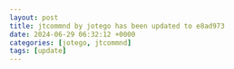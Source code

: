 ```yaml
---
layout: post
title: jtcommnd by jotego has been updated to e8ad973
date: 2024-06-29 06:32:12 +0000
categories: [jotego, jtcommnd]
tags: [update]
---
```


